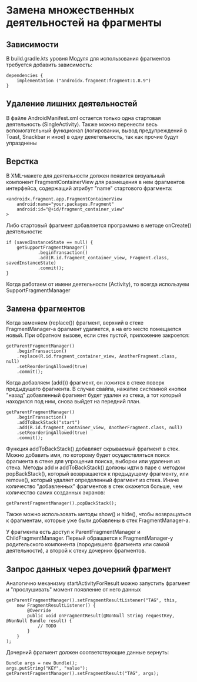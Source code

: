 # Замена множественных деятельностей на фрагменты

## Зависимости
В build.gradle.kts уровня Модуля для использования фрагментов требуется добавить зависимость:
```
dependencies {
    implementation ("androidx.fragment:fragment:1.8.9")
}
```

## Удаление лишних деятельностей
В файле AndroidManifest.xml остается только одна стартовая деятельность (SingleActivity). Также можно перенести весь вспомогательный функционал (логировании, вывод предупреждений в Toast, Snackbar и иное) в одну деяетельность, так как прочие будут упразднены

## Верстка
В XML-макете для деятельности должен появится визуальный компонент FragmentContainerView для размещения в нем фрагментов интерфейса, содержащий атрибут "name" стартового фрагмента:  

```
<androidx.fragment.app.FragmentContainerView
    android:name="your.packages.Fragment"
    android:id="@+id/fragment_container_view"
>
```

Либо стартовый фрагмент добавляется программно в методе onCreate() деятельности:
```
if (savedInstanceState == null) {
    getSupportFragmentManager()
            .beginTransaction()
            .add(R.id.fragment_container_view, Fragment.class, savedInstanceState)
            .commit();
}
```

Когда работаем от имени деятельности (Activity), то всегда используем SupportFragmentManager

## Замена фрагментов
Когда заменяем (replace()) фрагмент, верхний в стеке FragmentManager-а фрагмент удаляется, а на его место помещается новый. При обратном вызове, если стек пустой, приложение закроется:
```
getParentFragmentManager()
    .beginTransaction()
    .replace(R.id.fragment_container_view, AnotherFragment.class, null)
    .setReorderingAllowed(true)
    .commit();
```

Когда добавляем (add()) фрагмент, он ложится в стеке поверх предыдущего фрагмента. В случае свайпа, нажатие системной кнопки "назад" добавленный фрагмент будет удален из стека, а тот который находился под ним, снова выйдет на передний план. 
```
getParentFragmentManager()
    .beginTransaction()
    .addToBackStack("start")
    .add(R.id.fragment_container_view, AnotherFragment.class, null)
    .setReorderingAllowed(true)
    .commit();
```

Функция addToBackStack() добавляет скрываемый фрагмент в стек. Можно добавить имя, по которому будет осуществляться поиск фрагмента в стеке для упрощения поиска, выборки или удаления из стека. Методы add и addToBackStack() должны идти в паре с методом popBackStack(), который возвращается к предыдущему фрагменту, или remove(), который удаляет определенный фрагмент из стека. Иначе количество "добавленных" фрагментов в стек окажется больше, чем количество самих созданных экранов:  
```
getParentFragmentManager().popBackStack();
```

Также можно использовать методы show() и hide(), чтобы возвращаться к фрагментам, которые уже были добавлены в стек FragmentManager-а.

У фрагмента есть доступ к ParentFragmentManager и ChildFragmentManager. Первый обращается к FragmentManager-у родительского компонента (породившего фрагмента или самой деятельности), а второй к стеку дочерних фрагментов.

## Запрос данных через дочерний фрагмент
Аналогично механизму startActivityForResult можно запустить фрагмент и "прослушивать" момент появление от него данных
```
getParentFragmentManager().setFragmentResultListener("TAG", this,
    new FragmentResultListener() {
        @Override
        public void onFragmentResult(@NonNull String requestKey, @NonNull Bundle result) {
            // TODO 
        }
    }
);
```

Дочерний фрагмент должен соответствующие данные вернуть:
```
Bundle args = new Bundle();
args.putString("KEY", "value");
getParentFragmentManager().setFragmentResult("TAG", args);
```

